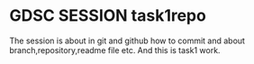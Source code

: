 # GDSC SESSION task1repo
The session is about in git and github how to commit and about branch,repository,readme file etc.
And this is task1 work.
